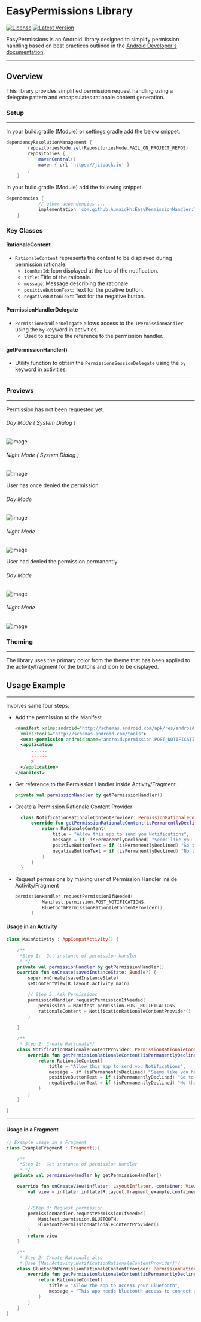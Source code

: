 # EasyPermissions Library

[![License](https://img.shields.io/badge/License-MIT-blue.svg)](https://opensource.org/licenses/MIT)
[![Latest Version](https://img.shields.io/badge/Latest%20Version-1.0.8-green)](https://github.com/Aumaidkh/EasyPermissionHandler/releases/tag/1.0.8)

EasyPermissions is an Android library designed to simplify permission handling based on best practices outlined in the [Android Developer's documentation](https://developer.android.com/training/permissions/requesting).

---

## Overview

This library provides simplified permission request handling using a delegate pattern and encapsulates rationale content generation.

### Setup

------------


In your build.gradle (Module) or settings.gradle add the below snippet.
```groovy
dependencyResolutionManagement {
		repositoriesMode.set(RepositoriesMode.FAIL_ON_PROJECT_REPOS)
		repositories {
			mavenCentral()
			maven { url 'https://jitpack.io' }
		}
	}
```
In your build.gradle (Module) add the following snippet.
```groovy
dependencies {
	        // other dependencies ...
	        implementation 'com.github.Aumaidkh:EasyPermissionHandler:Tag'
	}
```


### Key Classes

#### RationaleContent
- `RationaleContent` represents the content to be displayed during permission rationale.
  - `iconResId`: Icon displayed at the top of the notification.
  - `title`: Title of the rationale.
  - `message`: Message describing the rationale.
  - `positiveButtonText`: Text for the positive button.
  - `negativeButtonText`: Text for the negative button.

#### PermissionHandlerDelegate
- `PermissionHandlerDelegate` allows access to the `IPermissionHandler` using the `by` keyword in activities.
  - Used to acquire the reference to the permission handler.

#### getPermissionHandler()
- Utility function to obtain the `PermissionsSessionDelegate` using the `by` keyword in activities.

---

### Previews

------------
Permission has not been requested yet.
###### Day Mode ( System Dialog )
![image](https://github.com/Aumaidkh/EasyPermissionHandler/assets/52782821/5fa0d88b-febf-4e20-b9cb-1a8c328beb3b)


###### Night Mode  ( System Dialog )
![image](https://github.com/Aumaidkh/EasyPermissionHandler/assets/52782821/6c863ca1-655c-4e8b-8c13-7b35941b8beb)

User has once denied the permission.
###### Day Mode
![image](https://github.com/Aumaidkh/EasyPermissionHandler/assets/52782821/260d8b90-fd76-47a2-b851-70ef0270e0ec)

###### Night Mode
![image](https://github.com/Aumaidkh/EasyPermissionHandler/assets/52782821/ccf8925e-e872-4be4-b145-a34cc30e723e)


User had denied the permission permanently
###### Day Mode
![image](https://github.com/Aumaidkh/EasyPermissionHandler/assets/52782821/ed4e5f2c-8842-4926-8bd3-53822c92471e)

###### Night Mode
![image](https://github.com/Aumaidkh/EasyPermissionHandler/assets/52782821/1de6b500-f160-4cd0-910b-c47149899347)

### Theming
---
The library uses the primary color from the theme that has been applied to the activity/fragment for the buttons and icon to be displayed.
## Usage Example
----
Involves same four steps:
- Add the permission to the Manifest
  ```xml
  <manifest xmlns:android="http://schemas.android.com/apk/res/android"
    xmlns:tools="http://schemas.android.com/tools">
  	<uses-permission android:name="android.permission.POST_NOTIFICATIONS"/>
  	<application
  		......
  		......
  		>
  	</application>
  </manifest>
  ```
- Get reference to the Permission Handler inside Activity/Fragment.
  ```kotlin
  private val permissionHandler by getPermissionHandler()
  ```
- Create a Permission Rationale Content Provider
  ```kotlin
 	class NotificationRationaleContentProvider: PermissionRationaleContentProvider{
        override fun getPermissionRationaleContent(isPermanentlyDeclined: Boolean): RationaleContent {
            return RationaleContent(
                title = "Allow this app to send you Notifications",
                message = if (isPermanentlyDeclined) "Seems like you have denied the Notification permissions permanently. Please grant the permission from the Settings" else "This app requires notification 			access to keep you updated.",
                positiveButtonText = if (isPermanentlyDeclined) "Go to settings" else "Grant",
                negativeButtonText = if (isPermanentlyDeclined) "No thanks" else "Deny"
            )
        }
    }
  ```
- Request permssions by making user of Permission Handler inside Activity/Fragment
  ```kotlin
  permissionHandler.requestPermissionIfNeeded(
            Manifest.permission.POST_NOTIFICATIONS,
            BluetoothPermissionRationaleContentProvider()
        )
  ```
#### Usage in an Activity

```kotlin
class MainActivity : AppCompatActivity() {

    /**
     *Step 1:  Get instance of permission handler
     * */
    private val permissionHandler by getPermissionHandler()
    override fun onCreate(savedInstanceState: Bundle?) {
        super.onCreate(savedInstanceState)
        setContentView(R.layout.activity_main)

        // Step 3: Ask Permissions
        permissionHandler.requestPermissionIfNeeded(
            permission = Manifest.permission.POST_NOTIFICATIONS,
            rationaleContent = NotificationRationaleContentProvider()
        )

    }

    /**
     * Step 2: Create Rationale*/
    class NotificationRationaleContentProvider: PermissionRationaleContentProvider{
        override fun getPermissionRationaleContent(isPermanentlyDeclined: Boolean): RationaleContent {
            return RationaleContent(
                title = "Allow this app to send you Notifications",
                message = if (isPermanentlyDeclined) "Seems like you have denied the Notification permissions permanently. Please grant the permission from the Settings" else "This app requires notification access to keep you updated.",
                positiveButtonText = if (isPermanentlyDeclined) "Go to settings" else "Grant",
                negativeButtonText = if (isPermanentlyDeclined) "No thanks" else "Deny"
            )
        }
    }

}
```

---

#### Usage in a Fragment

```kotlin
// Example usage in a Fragment
class ExampleFragment : Fragment(){

    /**
     *Step 1:  Get instance of permission handler
     * */
   private val permissionHandler by getPermissionHandler()

    override fun onCreateView(inflater: LayoutInflater, container: ViewGroup?, savedInstanceState: Bundle?): View? {
        val view = inflater.inflate(R.layout.fragment_example,container,false)


        //Step 3: Request permission
        permissionHandler.requestPermissionIfNeeded(
            Manifest.permission.BLUETOOTH,
            BluetoothPermissionRationaleContentProvider()
        )
        return view
    }

    /**
     * Step 2: Create Rationale also
     * @see [MainActivity.NotificationRationaleContentProvider]*/
    class BluetoothPermissionRationaleContentProvider: PermissionRationaleContentProvider{
        override fun getPermissionRationaleContent(isPermanentlyDeclined: Boolean): RationaleContent {
            return RationaleContent(
                title = "Allow the app to access your Bluetooth",
                message = "This app needs bluetooth access to connect you to the other users"
            )
        }
    }
}

